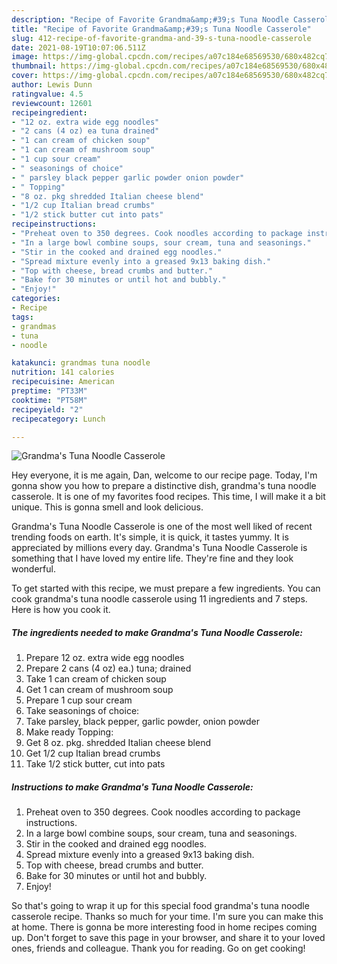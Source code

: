 ```yaml
---
description: "Recipe of Favorite Grandma&amp;#39;s Tuna Noodle Casserole"
title: "Recipe of Favorite Grandma&amp;#39;s Tuna Noodle Casserole"
slug: 412-recipe-of-favorite-grandma-and-39-s-tuna-noodle-casserole
date: 2021-08-19T10:07:06.511Z
image: https://img-global.cpcdn.com/recipes/a07c184e68569530/680x482cq70/grandmas-tuna-noodle-casserole-recipe-main-photo.jpg
thumbnail: https://img-global.cpcdn.com/recipes/a07c184e68569530/680x482cq70/grandmas-tuna-noodle-casserole-recipe-main-photo.jpg
cover: https://img-global.cpcdn.com/recipes/a07c184e68569530/680x482cq70/grandmas-tuna-noodle-casserole-recipe-main-photo.jpg
author: Lewis Dunn
ratingvalue: 4.5
reviewcount: 12601
recipeingredient:
- "12 oz. extra wide egg noodles"
- "2 cans (4 oz) ea tuna drained"
- "1 can cream of chicken soup"
- "1 can cream of mushroom soup"
- "1 cup sour cream"
- " seasonings of choice"
- " parsley black pepper garlic powder onion powder"
- " Topping"
- "8 oz. pkg shredded Italian cheese blend"
- "1/2 cup Italian bread crumbs"
- "1/2 stick butter cut into pats"
recipeinstructions:
- "Preheat oven to 350 degrees. Cook noodles according to package instructions."
- "In a large bowl combine soups, sour cream, tuna and seasonings."
- "Stir in the cooked and drained egg noodles."
- "Spread mixture evenly into a greased 9x13 baking dish."
- "Top with cheese, bread crumbs and butter."
- "Bake for 30 minutes or until hot and bubbly."
- "Enjoy!"
categories:
- Recipe
tags:
- grandmas
- tuna
- noodle

katakunci: grandmas tuna noodle 
nutrition: 141 calories
recipecuisine: American
preptime: "PT33M"
cooktime: "PT58M"
recipeyield: "2"
recipecategory: Lunch

---
```



![Grandma&#39;s Tuna Noodle Casserole](https://img-global.cpcdn.com/recipes/a07c184e68569530/680x482cq70/grandmas-tuna-noodle-casserole-recipe-main-photo.jpg)

Hey everyone, it is me again, Dan, welcome to our recipe page. Today, I'm gonna show you how to prepare a distinctive dish, grandma&#39;s tuna noodle casserole. It is one of my favorites food recipes. This time, I will make it a bit unique. This is gonna smell and look delicious.

Grandma&#39;s Tuna Noodle Casserole is one of the most well liked of recent trending foods on earth. It's simple, it is quick, it tastes yummy. It is appreciated by millions every day. Grandma&#39;s Tuna Noodle Casserole is something that I have loved my entire life. They're fine and they look wonderful.




To get started with this recipe, we must prepare a few ingredients. You can cook grandma&#39;s tuna noodle casserole using 11 ingredients and 7 steps. Here is how you cook it.

<!--inarticleads1-->

##### The ingredients needed to make Grandma&#39;s Tuna Noodle Casserole:

1. Prepare 12 oz. extra wide egg noodles
1. Prepare 2 cans (4 oz) ea.) tuna; drained
1. Take 1 can cream of chicken soup
1. Get 1 can cream of mushroom soup
1. Prepare 1 cup sour cream
1. Take  seasonings of choice:
1. Take  parsley, black pepper, garlic powder, onion powder
1. Make ready  Topping:
1. Get 8 oz. pkg. shredded Italian cheese blend
1. Get 1/2 cup Italian bread crumbs
1. Take 1/2 stick butter, cut into pats




<!--inarticleads2-->

##### Instructions to make Grandma&#39;s Tuna Noodle Casserole:

1. Preheat oven to 350 degrees. Cook noodles according to package instructions.
1. In a large bowl combine soups, sour cream, tuna and seasonings.
1. Stir in the cooked and drained egg noodles.
1. Spread mixture evenly into a greased 9x13 baking dish.
1. Top with cheese, bread crumbs and butter.
1. Bake for 30 minutes or until hot and bubbly.
1. Enjoy!




So that's going to wrap it up for this special food grandma&#39;s tuna noodle casserole recipe. Thanks so much for your time. I'm sure you can make this at home. There is gonna be more interesting food in home recipes coming up. Don't forget to save this page in your browser, and share it to your loved ones, friends and colleague. Thank you for reading. Go on get cooking!
